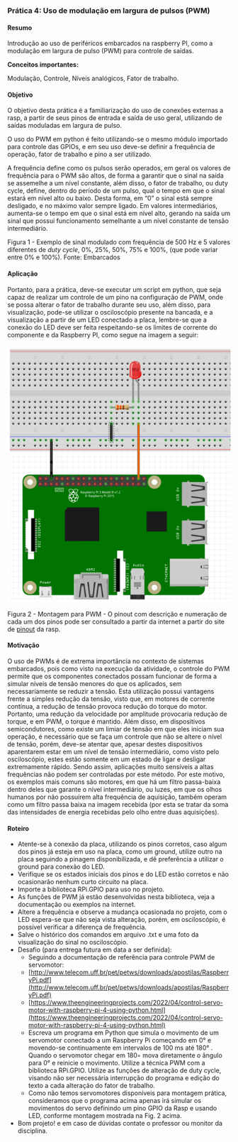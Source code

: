 ### Prática 4: Uso de modulação em largura de pulsos (PWM)


#### Resumo

Introdução ao uso de periféricos embarcados na raspberry PI, como a modulação em largura de pulso (PWM) para controle de saídas.

**Conceitos importantes:**

Modulação, Controle, Níveis analógicos, Fator de trabalho.


#### Objetivo

O objetivo desta prática é a familiarização do uso de conexões externas a rasp, a partir de seus pinos de entrada e saída de uso geral, utilizando de saídas moduladas em largura de pulso.

O uso do PWM em python é feito utilizando-se o mesmo módulo importado para controle das GPIOs, e em seu uso deve-se definir a frequência de operação, fator de trabalho e pino a ser utilizado.

A frequência define como os pulsos serão operados, em geral os valores de frequência para o PWM são altos, de forma a garantir que o sinal na saída se assemelhe a um nível constante, além disso, o fator de trabalho, ou duty cycle, define, dentro do período de um pulso, qual o tempo em que o sinal estará em nível alto ou baixo. Desta forma, em “0” o sinal está sempre desligado, e no máximo valor sempre ligado. Em valores intermediários, aumenta-se o tempo em que o sinal está em nível alto, gerando na saída um sinal que possui funcionamento semelhante a um nível constante de tensão intermediário.



Figura 1 - Exemplo de sinal modulado com  frequência de 500 Hz e 5 valores diferentes de _duty cycle_, 0%, 25%, 50%, 75% e 100%, (que pode variar entre  0% e 100%). Fonte: Embarcados 


#### Aplicação

Portanto, para a prática, deve-se executar um script em python, que seja capaz de realizar um controle de um pino na configuração de PWM, onde se possa alterar o fator de trabalho durante seu uso, além disso, para visualização, pode-se utilizar o osciloscópio presente na bancada, e a visualização a partir de um LED conectado a placa, lembre-se que a conexão do LED deve ser feita respeitando-se os limites de corrente do componente e da Raspberry PI, como segue na imagem a seguir:




![alt_text](https://github.com/pedro-oliveiracjr/SEL0337/blob/main/Roteiros/Diagramas/P4_LED_PWM.png?raw=true)


Figura 2 - Montagem para PWM - O pinout com descrição e numeração de cada um dos pinos pode ser consultado a partir da internet a partir do site de [pinout](https://pinout.xyz/) da rasp.


#### Motivação

O uso de PWMs é de extrema importância no contexto de sistemas embarcados, pois como visto na execução da atividade, o controle do PWM permite que os componentes conectados possam funcionar de forma a simular níveis de tensão menores do que os aplicados, sem necessariamente se reduzir a tensão. Esta utilização possui vantagens frente a simples redução da tensão, visto que, em motores de corrente contínua, a redução de tensão provoca redução do torque do motor. Portanto, uma redução da velocidade por amplitude provocaria redução de torque, e em PWM, o torque é mantido. Além disso, em dispositivos semicondutores, como existe um limiar de tensão em que eles iniciam sua operação, é necessário que se faça um controle que não se altere o nível de tensão, porém, deve-se atentar que, apesar destes dispositivos aparentarem estar em um nível de tensão intermediário, como visto pelo osciloscópio, estes estão somente em um estado de ligar e desligar extremamente rápido. Sendo assim, aplicações muito sensíveis a altas frequências não podem ser controladas por este método. Por este motivo, os exemplos mais comuns são motores, em que há um filtro passa-baixa dentro deles que garante o nível intermediário, ou luzes, em que os olhos humanos por não possuírem alta frequência de aquisição, também operam como um filtro passa baixa na imagem recebida (por esta se tratar da soma das intensidades de energia recebidas pelo olho entre duas aquisições).


#### Roteiro



* Atente-se à conexão da placa, utilizando os pinos corretos, caso algum dos pinos já esteja em uso na placa, como um ground, utilize outro na placa seguindo a pinagem disponibilizada, e dê preferência a utilizar o ground para conexão do LED.
* Verifique se os estados iniciais dos pinos e do LED estão corretos e não ocasionarão nenhum curto circuito na placa.
* Importe a biblioteca RPi.GPIO para uso no projeto.
* As funções de PWM já estão desenvolvidas nesta biblioteca, veja a documentação ou exemplos na internet.
* Altere a frequência e observe a mudança ocasionada no projeto, com o LED espera-se que não seja vista alteração, porém, em osciloscópio, é possível verificar a diferença de frequência.
* Salve o histórico dos comandos em arquivo .txt e uma foto da visualização do sinal no osciloscópio.
* Desafio (para entrega futura em data a ser definida):  
    * Seguindo a documentação de referência para controle PWM de servomotor:
    * [http://www.telecom.uff.br/pet/petws/downloads/apostilas/RaspberryPi.pdf](http://www.telecom.uff.br/pet/petws/downloads/apostilas/RaspberryPi.pdf)
    * [https://www.theengineeringprojects.com/2022/04/control-servo-motor-with-raspberry-pi-4-using-python.html](https://www.theengineeringprojects.com/2022/04/control-servo-motor-with-raspberry-pi-4-using-python.html)
    * Escreva um programa em Python que simula o movimento de um servomotor conectado a um Raspberry Pi começando em 0° e movendo-se continuamente em intervalos de 100 ms até 180° . Quando o servomotor chegar em 180◦ mova diretamente o ângulo para 0° e reinicie o movimento. Utilize a técnica PWM com a biblioteca RPi.GPIO. Utilize as funções de alteração de duty cycle, visando não ser necessária interrupção do programa e edição do texto a cada alteração do fator de trabalho. 
    * Como não temos servomotores disponíveis para montagem prática, consideramos que o programa acima apenas irá simular os movimentos do servo definindo um pino GPIO da Rasp e usando LED, conforme montagem mostrada na Fig. 2 acima.
* Bom projeto! e em caso de dúvidas contate o professor ou monitor da disciplina.
